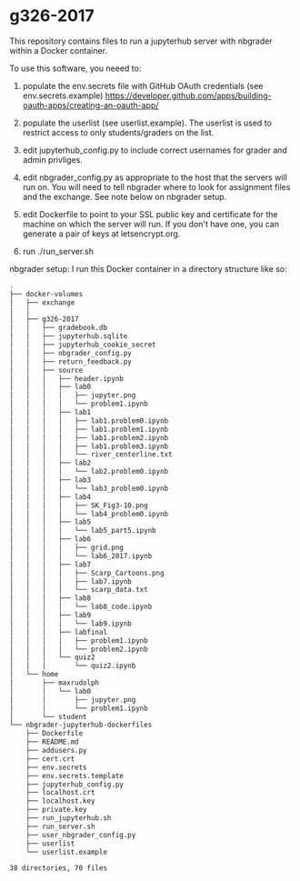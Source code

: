 # g326-2017
This repository contains files to run a jupyterhub server with nbgrader within a Docker container.

To use this software, you neeed to:

1. populate the env.secrets file with GitHub OAuth credentials (see env.secrets.example) https://developer.github.com/apps/building-oauth-apps/creating-an-oauth-app/

2. populate the userlist  (see userlist.example). The userlist is used to restrict access to only students/graders on the list.
3. edit jupyterhub_config.py to include correct usernames for grader and admin privliges.
4. edit nbgrader_config.py as appropriate to the host that the servers will run on. You will need to tell nbgrader where to look for assignment files and the exchange. See note below on nbgrader setup.
5. edit Dockerfile to point to your SSL public key and certificate for the machine on which the server will run. If you don't have one, you can generate a pair of keys at letsencrypt.org.
5. run ./run_server.sh

nbgrader setup:
I run this Docker container in a directory structure like so:

```bash
.
├── docker-volumes
│   ├── exchange
│   │
│   ├── g326-2017
│   │   ├── gradebook.db
│   │   ├── jupyterhub.sqlite
│   │   ├── jupyterhub_cookie_secret
│   │   ├── nbgrader_config.py
│   │   ├── return_feedback.py
│   │   ├── source
│   │   │   ├── header.ipynb
│   │   │   ├── lab0
│   │   │   │   ├── jupyter.png
│   │   │   │   └── problem1.ipynb
│   │   │   ├── lab1
│   │   │   │   ├── lab1.problem0.ipynb
│   │   │   │   ├── lab1.problem1.ipynb
│   │   │   │   ├── lab1.problem2.ipynb
│   │   │   │   ├── lab1.problem3.ipynb
│   │   │   │   └── river_centerline.txt
│   │   │   ├── lab2
│   │   │   │   └── lab2.problem0.ipynb
│   │   │   ├── lab3
│   │   │   │   └── lab3_problem0.ipynb
│   │   │   ├── lab4
│   │   │   │   ├── SK_Fig3-10.png
│   │   │   │   └── lab4_problem0.ipynb
│   │   │   ├── lab5
│   │   │   │   └── lab5_part5.ipynb
│   │   │   ├── lab6
│   │   │   │   ├── grid.png
│   │   │   │   └── lab6_2017.ipynb
│   │   │   ├── lab7
│   │   │   │   ├── Scarp_Cartoons.png
│   │   │   │   ├── lab7.ipynb
│   │   │   │   └── scarp_data.txt
│   │   │   ├── lab8
│   │   │   │   └── lab8_code.ipynb
│   │   │   ├── lab9
│   │   │   │   └── lab9.ipynb
│   │   │   ├── labfinal
│   │   │   │   ├── problem1.ipynb
│   │   │   │   └── problem2.ipynb
│   │   │   └── quiz2
│   │   │       └── quiz2.ipynb
│   └── home
│       ├── maxrudolph
│       │   └── lab0
│       │       ├── jupyter.png
│       │       └── problem1.ipynb
│       └── student
└── nbgrader-jupyterhub-dockerfiles
    ├── Dockerfile
    ├── README.md
    ├── addusers.py
    ├── cert.crt
    ├── env.secrets
    ├── env.secrets.template
    ├── jupyterhub_config.py
    ├── localhost.crt
    ├── localhost.key
    ├── private.key
    ├── run_jupyterhub.sh
    ├── run_server.sh
    ├── user_nbgrader_config.py
    ├── userlist
    └── userlist.example

38 directories, 70 files
```
